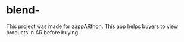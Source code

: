 # blend-
This project was made for zappARthon. This app helps buyers to view products in AR before buying.
